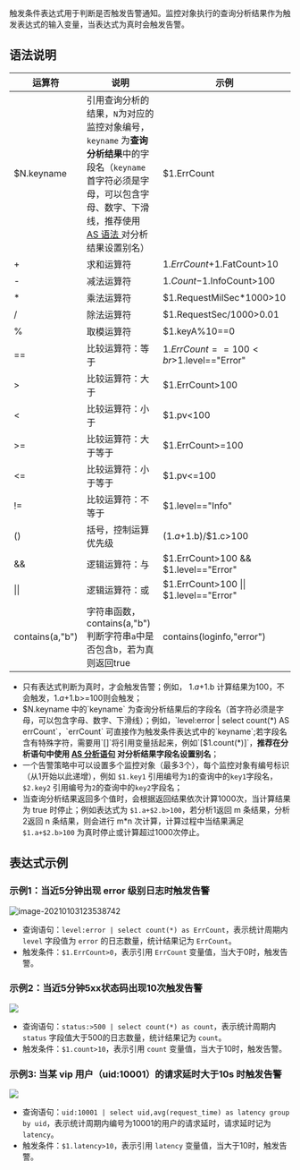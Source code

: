 触发条件表达式用于判断是否触发告警通知。监控对象执行的查询分析结果作为触发表达式的输入变量，当表达式为真时会触发告警。
## 语法说明

| 运算符          | 说明                                                         | 示例                                   |
| --------------- | ------------------------------------------------------------ | -------------------------------------- |
| $N.keyname      | 引用查询分析的结果，`N`为对应的监控对象编号，`keyname` 为**查询分析结果**中的字段名（`keyname` 首字符必须是字母，可以包含字母、数字、下滑线，推荐使用 [AS 语法 ](https://cloud.tencent.com/document/product/614/44069) 对分析结果设置别名） | $1.ErrCount                            |
| +               | 求和运算符                                                   | $1.ErrCount+$1.FatCount>10             |
| -               | 减法运算符                                                   | $1.Count-$1.InfoCount>100              |
| *               | 乘法运算符                                                   | $1.RequestMilSec*1000>10               |
| /               | 除法运算符                                                   | $1.RequestSec/1000>0.01                |
| %               | 取模运算符                                                   | $1.keyA%10==0                          |
| ==              | 比较运算符：等于                                             | $1.ErrCount==100<br>$1.level=="Error"  |
| \>              | 比较运算符：大于                                             | $1.ErrCount>100                        |
| <               | 比较运算符：小于                                             | $1.pv<100                              |
| \>=             | 比较运算符：大于等于                                         | $1.ErrCount>=100                       |
| \<=             | 比较运算符：小于等于                                         | $1.pv<=100                             |
| !=              | 比较运算符：不等于                                           | $1.level=="Info"                       |
| ()              | 括号，控制运算优先级                                         | ($1.a+$1.b)/$1.c>100                   |
| &&              | 逻辑运算符：与                                               | $1.ErrCount>100 && $1.level=="Error"   |
| \|\|            | 逻辑运算符：或                                               | $1.ErrCount>100 \|\| $1.level=="Error" |
| contains(a,"b") | 字符串函数，contains(a,"b") 判断字符串`a`中是否包含`b`，若为真则返回true | contains(loginfo,"error")              |

- 只有表达式判断为真时，才会触发告警；例如， $1.a+$1.b 计算结果为100，不会触发，$1.a+$1.b>=100则会触发；
- $N.keyname 中的`keyname` 为查询分析结果后的字段名（首字符必须是字母，可以包含字母、数字、下滑线）；例如，`level:error | select count(*) AS errCount`，`errCount` 可直接作为触发条件表达式中的`keyname`;若字段名含有特殊字符，需要用`[]`将引用变量括起来，例如`[$1.count(*)]`，**推荐在分析语句中使用 [AS 分析语句](https://cloud.tencent.com/document/product/614/44069) 对分析结果字段名设置别名**；
- 一个告警策略中可以设置多个监控对象（最多3个），每个监控对象有编号标识（从1开始以此递增），例如 `$1.key1`  引用编号为`1`的查询中的`key1`字段名， `$2.key2`  引用编号为`2`的查询中的`key2`字段名；
- 当查询分析结果返回多个值时，会根据返回结果依次计算1000次，当计算结果为 true 时停止；例如表达式为 `$1.a+$2.b>100`，若分析1返回 m 条结果，分析2返回 n 条结果，则会进行 m*n 次计算，计算过程中当结果满足`$1.a+$2.b>100` 为真时停止或计算超过1000次停止。
 
## 表达式示例

### 示例1：当近5分钟出现 error 级别日志时触发告警
![image-20210103123538742](https://main.qcloudimg.com/raw/c0eb8b35b4e07761d06d58209939d50e.png)
- 查询语句：`level:error | select count(*) as ErrCount`，表示统计周期内 `level` 字段值为 `error` 的日志数量，统计结果记为 `ErrCount`。
- 触发条件：`$1.ErrCount>0`，表示引用 `ErrCount` 变量值，当大于0时，触发告警。

### 示例2：当近5分钟5xx状态码出现10次触发告警
![](https://main.qcloudimg.com/raw/8dd71040389fce89f772eebb0d19d497.png)
- 查询语句：`status:>500 | select count(*) as count`，表示统计周期内 `status` 字段值大于500的日志数量，统计结果记为 `count`。
- 触发条件：`$1.count>10`，表示引用 `count` 变量值，当大于10时，触发告警。

### 示例3: 当某 vip 用户（uid:10001）的请求延时大于10s 时触发告警
![](https://main.qcloudimg.com/raw/1f1c6e7e4c086e7b2d4652eeb90e1cdc.png)
- 查询语句：`uid:10001 | select uid,avg(request_time) as latency group by uid`，表示统计周期内编号为10001的用户的请求延时，请求延时记为 `latency`。
- 触发条件：`$1.latency>10`，表示引用 `latency` 变量值，当大于10时，触发告警。
